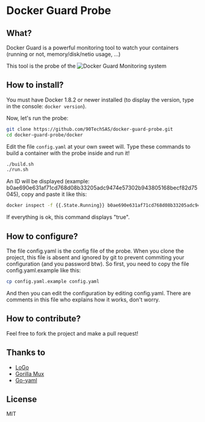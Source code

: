 # Docker Guard Probe

## What?

Docker Guard is a powerful monitoring tool to watch your containers (running or not, memory/disk/netio usage, ...)

This tool is the probe of the ![Docker Guard Monitoring system](https://github.com/90TechSAS/docker-guard-monitoring)

## How to install?

You must have Docker 1.8.2 or newer installed (to display the version, type in the console: ```docker version```).

Now, let's run the probe:

```bash
git clone https://github.com/90TechSAS/docker-guard-probe.git
cd docker-guard-probe/docker
```

Edit the file ```config.yaml``` at your own sweet will.
Type these commands to build a container with the probe inside and run it!

```bash
./build.sh
./run.sh
```

An ID will be displayed (example: b0ae690e631af71cd768d08b33205adc9474e57302b943805168becf82d75045), copy and paste it like this:

```bash
docker inspect -f {{.State.Running}} b0ae690e631af71cd768d08b33205adc9474e57302b943805168becf82d75045
```

If everything is ok, this command displays "true".

## How to configure?

The file config.yaml is the config file of the probe. When you clone the project, this file is absent and ignored by git to prevent commiting your configuration (and you password btw). So first, you need to copy the file config.yaml.example like this:

```bash
cp config.yaml.example config.yaml
```

And then you can edit the configuration by editing config.yaml.
There are comments in this file who explains how it works, don't worry.

## How to contribute?

Feel free to fork the project and make a pull request!

## Thanks to

* [LoGo](https://github.com/Nurza/LoGo)
* [Gorilla Mux](https://github.com/gorilla/mux)
* [Go-yaml](https://github.com/go-yaml/yaml)

## License

MIT
